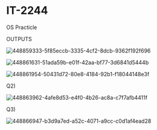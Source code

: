 # IT-2244
OS Practicle

OUTPUTS

![448859333-5f85eccb-3335-4cf2-8dcb-9362f192f696](https://github.com/user-attachments/assets/180a925a-d49c-4987-9795-45b5e029a671)


![448861631-51ada59b-e01f-42aa-bf77-3d6841d5444b](https://github.com/user-attachments/assets/5e384358-3691-42f5-9221-be4ed792e8f1)


![448861954-50431d72-80e8-4184-92b1-f18044148e3f](https://github.com/user-attachments/assets/128b8475-0811-4fe7-833a-652e6073cf66)

Q2)

![448863962-4afe8d53-e4f0-4b26-ac8a-c7f7afb4411f](https://github.com/user-attachments/assets/ceea405c-acf2-452f-a038-8538304c9432)

Q3)

![448866947-b3d9a7ed-a52c-4071-a9cc-c0d1af4ead28](https://github.com/user-attachments/assets/dc253f24-c320-46ce-b7c1-2ab9fb3d6820)
